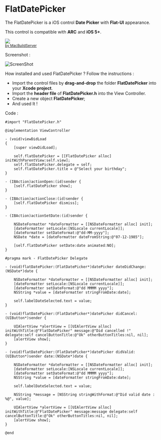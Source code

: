 FlatDatePicker
==============

The FlatDatePicker is a iOS control **Date Picker** with **Flat-UI** appearance.

This control is compatible with **ARC** and **iOS 5+**.

<!-- MacBuildServer Install Button -->
<div class="macbuildserver-block">
    <a class="macbuildserver-button" href="http://macbuildserver.com/project/github/build/?xcode_project=FlatDatePicker.xcodeproj&amp;target=FlatDatePicker&amp;repo_url=https%3A%2F%2Fgithub.com%2Fchristopherney%2FFlatDatePicker.git&amp;build_conf=Release" target="_blank"><img src="http://com.macbuildserver.github.s3-website-us-east-1.amazonaws.com/button_up.png"/></a><br/><sup><a href="http://macbuildserver.com/github/opensource/" target="_blank">by MacBuildServer</a></sup>
</div>
<!-- MacBuildServer Install Button -->

Screenshot :

![ScreenShot](https://raw.github.com/christopherney/FlatDatePicker/master/Screenshot.png)

How installed and used FlatDatePicker ? Follow the instructions :

 - Import the control files by **drag-and-drop** the folder **FlatDatePicker** into your **Xcode project**.
 - Import the **header file** of  **FlatDatePicker.h** into the View Controller.
 - Create a new object **FlatDatePicker**;
 - And used It !

Code :

    #import "FlatDatePicker.h"

    @implementation ViewController

    - (void)viewDidLoad
    {
        [super viewDidLoad];
   
        self.flatDatePicker = [[FlatDatePicker alloc] initWithParentView:self.view];
        self.flatDatePicker.delegate = self;
        self.flatDatePicker.title = @"Select your birthday";  
    }

    - (IBAction)actionOpen:(id)sender {
        [self.flatDatePicker show];
    }

    - (IBAction)actionClose:(id)sender {
        [self.flatDatePicker dismiss];
    }

    - (IBAction)actionSetDate:(id)sender {
        
        NSDateFormatter *dateFormatter = [[NSDateFormatter alloc] init];
        [dateFormatter setLocale:[NSLocale currentLocale]];
        [dateFormatter setDateFormat:@"dd-MM-yyyy"];
        NSDate *date = [dateFormatter dateFromString:@"07-12-1985"];
        
        [self.flatDatePicker setDate:date animated:NO];
    }
    
    #pragma mark - FlatDatePicker Delegate
    
    - (void)flatDatePicker:(FlatDatePicker*)datePicker dateDidChange:(NSDate*)date {
        
        NSDateFormatter *dateFormatter = [[NSDateFormatter alloc] init];
        [dateFormatter setLocale:[NSLocale currentLocale]];
        [dateFormatter setDateFormat:@"dd MMMM yyyy"];
        NSString *value = [dateFormatter stringFromDate:date];
        
        self.labelDateSelected.text = value;
    }

    - (void)flatDatePicker:(FlatDatePicker*)datePicker didCancel:(UIButton*)sender {
        
        UIAlertView *alertView = [[UIAlertView alloc] initWithTitle:@"FlatDatePicker" message:@"Did cancelled !" delegate:self cancelButtonTitle:@"Ok" otherButtonTitles:nil, nil];
        [alertView show];
    }
    
    - (void)flatDatePicker:(FlatDatePicker*)datePicker didValid:(UIButton*)sender date:(NSDate*)date {
        
        NSDateFormatter *dateFormatter = [[NSDateFormatter alloc] init];
        [dateFormatter setLocale:[NSLocale currentLocale]];
        [dateFormatter setDateFormat:@"dd MMMM yyyy"];
        NSString *value = [dateFormatter stringFromDate:date];
    
        self.labelDateSelected.text = value;
    
        NSString *message = [NSString stringWithFormat:@"Did valid date : %@", value];
  
        UIAlertView *alertView = [[UIAlertView alloc] initWithTitle:@"FlatDatePicker" message:message delegate:self cancelButtonTitle:@"Ok" otherButtonTitles:nil, nil];
        [alertView show];
    }

    @end
